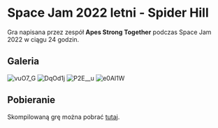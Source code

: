 # Space Jam 2022 letni - Spider Hill
Gra napisana przez zespół **Apes Strong Together** podczas Space Jam 2022 w ciągu 24 godzin.

## Galeria
![vuO7_G](https://user-images.githubusercontent.com/107229318/190706946-330e5ab0-1dab-4c9e-b924-1e273de040bc.png)
![DqOd1j](https://user-images.githubusercontent.com/107229318/190706955-67aa36f9-6645-4e55-b448-0424252cccb6.png)
![P2E__u](https://user-images.githubusercontent.com/107229318/190706966-46fcb065-333a-46e0-9659-ca1a6bddc3c5.png)
![e0AI1W](https://user-images.githubusercontent.com/107229318/190706974-eb6b249a-9819-4eb6-ae8c-3d96b3188b69.png)


## Pobieranie
Skompilowaną grę można pobrać [tutaj](https://kaybenot.itch.io/spider-hill).
